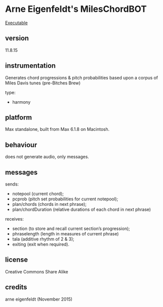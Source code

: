 # Arne Eigenfeldt's MilesChordBOT #

[Executable](http://www.sfu.ca/musebots/Musebot_Test_Suite/Musebots/Harmony_generators/ae_MethenyChordBOT.zip)

## version ##

11.8.15

## instrumentation ##

Generates chord progressions & pitch probabilities based upon a corpus of Miles Davis tunes (pre-Bitches Brew)

type:

* harmony

## platform ##

Max standalone, built from Max 6.1.8 on Macintosh.

## behaviour ##

does not generate audio, only messages.

## messages ##

sends:

* notepool (current chord);
* pcprob (pitch set probabilities for current notepool);
* plan/chords (chords in next phrase);
* plan/chordDuration (relative durations of each chord in next phrase)

receives:

* section (to store and recall current section’s progression);
* phraselength (length in measures of current phrase)
* tala (additive rhythm of 2 & 3);
* exiting (exit when required).

## license ##

Creative Commons Share Alike

## credits ##

arne eigenfeldt (November 2015)